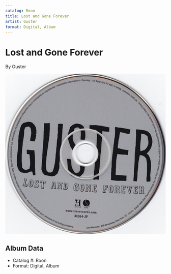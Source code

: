 ```yaml
---
catalog: Roon
title: Lost and Gone Forever
artist: Guster
format: Digital, Album
---
```


# Lost and Gone Forever

By Guster

![](../../assets/albumcovers/Guster-Lost_and_Gone_Forever.png)

## Album Data

- Catalog #: Roon
- Format: Digital, Album

